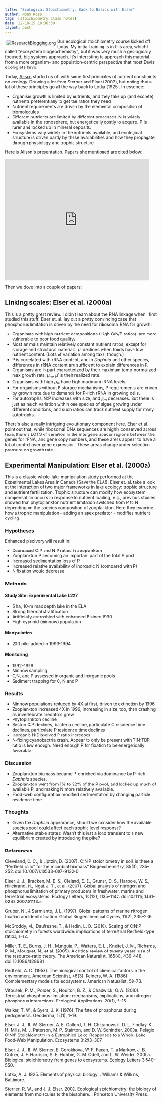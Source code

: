 ```yaml
---
title: "Ecological Stoichiometry: Back to Basics with Elser"
author: Noam Ross
tags: [stoichiometry class notes]
date: 12-10-15 10:36:30
layout: post
--- 
```



<span style="float: left; padding: 5px;"><a href="http://www.researchblogging.org"><img alt="ResearchBlogging.org" src="http://www.researchblogging.org/public/citation_icons/rb2_large_gray.png" style="border:0;"/></a></span>Our
ecological stoichiometry course kicked off today. My initial training is
in this area, which I called "ecosystem biogeochemistry", but it was
very much a geologically focused, big systems approach. It's interesting
to approach this material from a more organism- and population-centric
perspective that most Davis ecologists have.

Today, [Alison](http://www.researchgate.net/profile/Alison_Marklein/)
started us off with some first principles of nutrient constraints on
ecology. Drawing a lot from Sterner and Elser (2002), but noting that a
lot of these principles go all the way back to Lotka (1925). In essence:

-   Organism growth is limited by nutrients, and they take up (and
    excrete) nutrients preferentially to get the ratios they need
-   Nutrient requirements are driven by the elemental composition of
    biomolecules
-   Different nutrients are limited by different processes. N is widely
    available in the atmosphere, but energetically costly to acquire. P
    is rarer and locked up in mineral deposits.
-   Ecosystems vary widely in the nutrients available, and ecological
    structure is driven partly by these availabilities and how they
    propagate through physiology and trophic structure

Here is Alison's presentation. Papers she mentioned are cited below:

<iframe src="http://www.slideshare.net/slideshow/embed_code/14790213" width="476" height="400" frameborder="0" marginwidth="0" marginheight="0" scrolling="no"></iframe>

Then we dove into a couple of papers:

Linking scales: Elser et al. (2000a)
------------------------------------

This is a pretty great review. I didn't learn about the RNA linkage when
I first studied this stuff. Elser et. al. lay out a pretty convincing
case that phosphorus limitation is driven by the need for ribosomal RNA
for growth:

-   Organisms with high nutrient compositions (High C:N/P ratios). are
    more vulnerable to poor food quality\
-   Most animals maintain relatively constant nutrient ratios, except
    for storage and structural materials. $\mu'$ declines when foods
    have low nutrient content. (Lots of variation among taxa, though.)
-   P is correlated with rRNA content, and in *Daphnia* and other
    species, differences in rRNA content are sufficient to explain
    differences in P.
-   Organisms are in part characterized by their maximum temp-normalized
    max growth rate, $\mu_m$. $\mu'$ is their realized rate.
-   Organisms with high $\mu_m$ have high maximum rRNA levels.
-   For organisms without P storage mechanisms, P requirements are
    driven by growth rate due to demands for P-rich rRNA in growing
    cells.
-   For autotrophs, N:P increases with size, and $\mu_m$ decreases. But
    there is just as much variation within one species of algae growing
    under different conditions, and such ratios can track nutrient
    supply for many autotrophs.

There's also a really intriguing evolutionary component here. Elser et
al. point out that, while ribosomal DNA sequences are highly conserved
across taxa, there's LOTS of variation in the intergene spacer regions
between the genes for rRNA, and gene copy numbers, and these areas
appear to have a lot of control over gene expression. These areas change
under selection pressure on growth rate.

Experimental Manipulation: Elser et al. (2000a)
-----------------------------------------------

This is a classic whole-lake manipulation study performed at the
Experimental Lakes Area in Canada ([Save the
ELA!](http://saveela.org/)). Elser et. al. take a look at the
interaction of two major frameworks in lake ecology: trophic structure
and nutrient fertilization. Trophic structure can modify how ecosystem
compensation occurs in response to nutrient loading, e.g., previous
studies showed that phytoplankton nutrient limitation switched from P to
N depending on the species composition of zooplankton. Here they examine
how a trophic manipulation - adding an apex predator - modifies nutrient
cycling.

### Hypotheses

Enhanced piscivory will result in:

-   Decreased C:P and N:P ratios in zooplankton
-   Zooplankton P becoming an important part of the total P pool
-   Increased sedimentation loss of P
-   Increased relative availability of inorganic N (compared with P)
-   N fixation would decrease

### Methods

#### Study Site: Experimental Lake L227

-   5 ha, 10-m max depth lake in the ELA
-   Strong thermal stratification
-   Artificially eutrophied with enhanced P since 1990
-   High cyprinid (minnow) population

#### Manipulation

-   200 pike added in 1993-1994

#### Monitoring

-   1992-1996
-   Minnow sampling
-   C,N, and P assessed in organic and inorganic pools
-   Sediment trapping for C, N and P

### Results

-   Minnow populations reduced by 4X at first, driven to extinction by
    1996
-   Zooplankton increased 4X in 1996, increasing in size, too, then
    crashing as invertebrate predators grew.
-   Phytoplankton decline
-   Seston C:P declines, bacteria decline, particulate C residence time
    declines, particulate P residence time declines
-   Inorganic N:Dissolved P ratio increases
-   N-fixing cyanobactria crash. Appear to only be present with TIN:TDP
    ratio is low enough. Need enough P for fixation to be energetically
    favorable

### Discussion

-   Zooplankton biomass became P-enriched via dominance by P-rich
    *Daphnia* species.
-   Zooplankton went from 1% to 32% of the P pool, and locked up much of
    available P, and making N more relatively available.
-   Food-web configuration modified sedimentation by changing particle
    residence time.

### Thoughts:

-   Given the *Daphnia* appearance, should we consider how the available
    species pool could affect each trophic level response?
-   Alternative stable states: Wasn't this just a long transient to a
    new equilibrium created by introducing the pike?

### References

<span class="Z3988" title="ctx_ver=Z39.88-2004&rft_val_fmt=info%3Aofi%2Ffmt%3Akev%3Amtx%3Ajournal&rft.jtitle=Ecology+Letters&rft_id=info%3Adoi%2F10.1046%2Fj.1461-0248.2000.00185.x&rfr_id=info%3Asid%2Fresearchblogging.org&rft.atitle=Biological+stoichiometry+from+genes+to+ecosystems&rft.issn=1461-023X&rft.date=2000&rft.volume=3&rft.issue=6&rft.spage=540&rft.epage=550&rft.artnum=http%3A%2F%2Fdoi.wiley.com%2F10.1046%2Fj.1461-0248.2000.00185.x&rft.au=Elser%2C+J.&rft.au=Sterner%2C+R.&rft.au=Gorokhova%2C+E.&rft.au=Fagan%2C+W.&rft.au=Markow%2C+T.&rft.au=Cotner%2C+J.&rft.au=Harrison%2C+J.&rft.au=Hobbie%2C+S.&rft.au=Odell%2C+G.&rft.au=Weider%2C+L.&rfe_dat=bpr3.included=1;bpr3.tags=Ecology+%2F+Conservation"></span>
<span class="Z3988" title="ctx_ver=Z39.88-2004&rft_val_fmt=info%3Aofi%2Ffmt%3Akev%3Amtx%3Ajournal&rft.jtitle=Ecosystems&rft_id=info%3Adoi%2F10.1007%2Fs100210000027&rfr_id=info%3Asid%2Fresearchblogging.org&rft.atitle=Pelagic+C%3AN%3AP+Stoichiometry+in+a+Eutrophied+Lake%3A+Responses+to+a+Whole-Lake+Food-Web+Manipulation&rft.issn=1432-9840&rft.date=2000&rft.volume=3&rft.issue=3&rft.spage=293&rft.epage=307&rft.artnum=http%3A%2F%2Fwww.springerlink.com%2Fopenurl.asp%3Fgenre%3Darticle%26id%3Ddoi%3A10.1007%2Fs100210000027&rft.au=Elser%2C+J.&rft.au=Sterner%2C+R.&rft.au=Galford%2C+A.&rft.au=Chrzanowski%2C+T.&rft.au=Findlay%2C+D.&rft.au=Mills%2C+K.&rft.au=Paterson%2C+M.&rft.au=Stainton%2C+M.&rft.au=Schindler%2C+D.&rfe_dat=bpr3.included=1;bpr3.tags=Ecology+%2F+Conservation"></span>
Cleveland, C. C., & Liptzin, D. (2007). C:N:P stoichiometry in soil: is
there a “Redfield ratio” for the microbial biomass? Biogeochemistry,
85(3), 235–252. doi:10.1007/s10533-007-9132-0

Elser, J. J., Bracken, M. E. S., Cleland, E. E., Gruner, D. S., Harpole,
W. S., Hillebrand, H., Ngai, J. T., et al. (2007). Global analysis of
nitrogen and phosphorus limitation of primary producers in freshwater,
marine and terrestrial ecosystems. Ecology Letters, 10(12), 1135–1142.
doi:10.1111/j.1461-0248.2007.01113.x

Gruber, N., & Sarmiento, J. L. (1997). Global patterns of marine
nitrogen ﬁxation and denitriﬁcation. Global Biogeochemical Cycles,
11(2), 235–266.

McGroddy, M., Daufresne, T., & Hedin, L. O. (2010). Scaling of C:N:P
stoichiometry in forests worldwide: implications of terrestrial
Redfield-type ratios, 1–12.

Miller, T. E., Burns, J. H., Munguia, P., Walters, E. L., Kneitel, J.
M., Richards, P. M., Mouquet, N., et al. (2005). A critical review of
twenty years' use of the resource-ratio theory. The American Naturalist,
165(4), 439–448. doi:10.1086/428681

Redfield, A. C. (1958). The biological control of chemical factors in
the environment. American Scientist, 46(3). Reiners, W. A. (1986).
Complementary models for ecosystems. American Naturalist, 59–73.

Vitousek, P. M., Porder, S., Houlton, B. Z., & Chadwick, O. A. (2010).
Terrestrial phosphorus limitation: mechanisms, implications, and
nitrogen-phosphorus interactions. Ecological Applications, 20(1), 5–15.

Walker, T. W., & Syers, J. K. (1976). The fate of phosphorus during
pedogenesis. Geoderma, 15(1), 1–19.

Elser, J. J., R. W. Sterner, A. E. Galford, T. H. Chrzanowski, D. L.
Findlay, K. H. Mills, M. J. Paterson, M. P. Stainton, and D. W.
Schindler. 2000a. Pelagic C:N:P Stoichiometry in a Eutrophied Lake:
Responses to a Whole-Lake Food-Web Manipulation. Ecosystems 3:293–307.

Elser, J. J., R. W. Sterner, E. Gorokhova, W. F. Fagan, T. a Markow, J.
B. Cotner, J. F. Harrison, S. E. Hobbie, G. M. Odell, and L. W. Weider.
2000a. Biological stoichiometry from genes to ecosystems. Ecology
Letters 3:540–550.

Lotka, A. J. 1925. Elements of physical biology. . Williams & Wilkins,
Baltimore.

Sterner, R. W., and J. J. Elser. 2002. Ecological stoichiometry: the
biology of elements from molecules to the biosphere. . Princeton
University Press.
